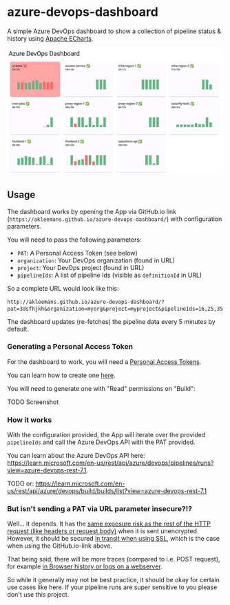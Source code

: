 # azure-devops-dashboard

A simple Azure DevOps dashboard to show a collection of pipeline status & history using [Apache ECharts](https://echarts.apache.org/en/index.html).

![Screenshot](screenshot.png)

## Usage

The dashboard works by opening the App via GitHub.io link (`https://akleemans.github.io/azure-devops-dashboard/`) with configuration parameters.

You will need to pass the following parameters:

* `PAT`: A Personal Access Token (see below)
* `organization`: Your DevOps organization (found in URL)
* `project`: Your DevOps project (found in URL)
* `pipelineIds`: A list of pipeline Ids (visible as `definitionId` in URL)

So a complete URL would look like this:

    http://akleemans.github.io/azure-devops-dashboard/?pat=3dsfhjkh&organization=myorg&project=myproject&pipelineIds=16,25,35

The dashboard updates (re-fetches) the pipeline data every 5 minutes by default.

### Generating a Personal Access Token

For the dashboard to work, you will need a [Personal Access Tokens](https://learn.microsoft.com/en-us/azure/devops/organizations/accounts/use-personal-access-tokens-to-authenticate).

You can learn how to create one [here](https://learn.microsoft.com/en-us/azure/devops/organizations/accounts/use-personal-access-tokens-to-authenticate?view=azure-devops&tabs=Windows#create-a-pat).

You will need to generate one with "Read" permissions on "Build":

TODO Screenshot

### How it works

With the configuration provided, the App will iterate over the provided `pipelineIds` and call the Azure DevOps API with the PAT provided.

You can learn about the Azure DevOps API here: https://learn.microsoft.com/en-us/rest/api/azure/devops/pipelines/runs?view=azure-devops-rest-7.1.

TODO or: https://learn.microsoft.com/en-us/rest/api/azure/devops/build/builds/list?view=azure-devops-rest-7.1

### But isn't sending a PAT via URL parameter insecure?!?

Well... it depends. It has the [same exposure risk as the rest of the HTTP request (like headers or request body)](https://stackoverflow.com/a/66548278) when it is sent unencrypted.
However, it should be secured [in transit when using SSL](https://security.stackexchange.com/a/12533), which is the case when using the GitHub.io-link above.

That being said, there will be more traces (compared to i.e. POST request), for example [in Browser history or logs on a webserver](https://security.stackexchange.com/a/29605).

So while it generally may not be best practice, it should be okay for certain use cases like here.
If your pipeline runs are super sensitive to you please don't use this project.
